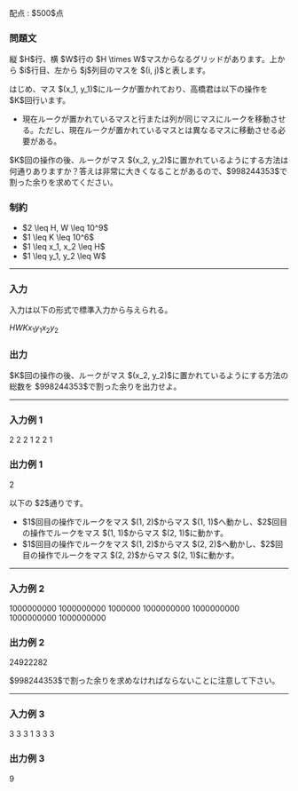 
<div>

<span>

<span>

<p>
配点 : $500$点
</p>

<div>

<section>

### **問題文**

<p>
縦 $H$行、横 $W$行の $H \times W$マスからなるグリッドがあります。上から $i$行目、左から $j$列目のマスを $(i, j)$と表します。  
</p>

<p>
はじめ、マス $(x_1, y_1)$にルークが置かれており、高橋君は以下の操作を $K$回行います。
</p>

<ul>

<li>
現在ルークが置かれているマスと行または列が同じマスにルークを移動させる。ただし、現在ルークが置かれているマスとは異なるマスに移動させる必要がある。
</li>

</ul>

<p>
$K$回の操作の後、ルークがマス $(x_2, y_2)$に置かれているようにする方法は何通りありますか？答えは非常に大きくなることがあるので、$998244353$で割った余りを求めてください。
</p>

</section>

</div>

<div>

<section>

### **制約**

<ul>

<li>
$2 \leq H, W \leq 10^9$
</li>

<li>
$1 \leq K \leq 10^6$
</li>

<li>
$1 \leq x_1, x_2 \leq H$
</li>

<li>
$1 \leq y_1, y_2 \leq W$
</li>

</ul>

</section>

</div>

---

<div>

<div>

<section>

### **入力**

<p>
入力は以下の形式で標準入力から与えられる。
</p>

<div>

$H$$W$$K$$x_1$$y_1$$x_2$$y_2$
</div>

</section>

</div>

<div>

<section>

### **出力**

<p>
$K$回の操作の後、ルークがマス $(x_2, y_2)$に置かれているようにする方法の総数を $998244353$で割った余りを出力せよ。
</p>

</section>

</div>

</div>

---

<div>

<section>

### **入力例 1**

<div>

2 2 2
1 2 2 1

</div>

</section>

</div>

<div>

<section>

### **出力例 1**

<div>

2

</div>

<p>
以下の $2$通りです。
</p>

<ul>

<li>
$1$回目の操作でルークをマス $(1, 2)$からマス $(1, 1)$へ動かし、$2$回目の操作でルークをマス $(1, 1)$からマス $(2, 1)$に動かす。
</li>

<li>
$1$回目の操作でルークをマス $(1, 2)$からマス $(2, 2)$へ動かし、$2$回目の操作でルークをマス $(2, 2)$からマス $(2, 1)$に動かす。
</li>

</ul>

</section>

</div>

---

<div>

<section>

### **入力例 2**

<div>

1000000000 1000000000 1000000
1000000000 1000000000 1000000000 1000000000

</div>

</section>

</div>

<div>

<section>

### **出力例 2**

<div>

24922282

</div>

<p>
$998244353$で割った余りを求めなければならないことに注意して下さい。
</p>

</section>

</div>

---

<div>

<section>

### **入力例 3**

<div>

3 3 3
1 3 3 3

</div>

</section>

</div>

<div>

<section>

### **出力例 3**

<div>

9

</div>

</section>

</div>

</span>

</span>

</div>
